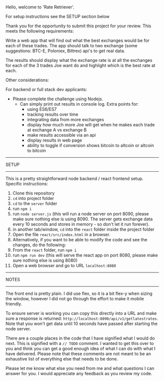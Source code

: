 Hello, welcome to 'Rate Retriever'.

For setup instructions see the SETUP section below

Thank you for the opportunity to submit this project for your review. This meets the following requirements:

Write a web app that will find out what the best exchanges would be for each of these trades. The app should talk to two exchange (some suggestions: BTC-E, Poloniex, Bittrex) api's to get real data.

The results should display what the exchange rate is at all the exchanges for each of the 3 trades Joe want do and highlight which is the best rate at each.

Other considerations:

For backend or full stack dev applicants:
- Please complete the challenge using Nodejs.
    - Can simply print out results in console log.
    Extra points for:
        - using ES6/ES7
        - tracking results over time
        - integrating data from more exchanges
        - display how much more Joe will get when he makes each trade at exchange A vs exchange B
        - make results accessible via an api
        - display results in web page
        - ability to toggle if conversion shows bitcoin to altcoin or altcoin to bitcoin

***************
SETUP
***************

This is a pretty straightforward node backend / react frontend setup. Specific instructions:
1. Clone this repository
2. `cd` into project folder
3. `cd` to the `server` folder
4. run `npm i`
5. run `node server.js` (this will run a node server on port 8090, please make sure nothing else is using 8090. The server gets exchange data every 10 seconds and stores in memory - so don't let it run forever).
6. in another tab/window, `cd` into the `react` folder inside the project folder
7. Open the file `react/src/index.html` in a browser.
8. Alternatively, if you want to be able to modify the code and see the changes, do the following:
9. From the `react` folder, run `npm i`
10. run `npm run dev` (this will serve the react app on port 8080, please make sure nothing else is using 8080)
11. Open a web browser and go to URL `localhost:8080`

***************
NOTES
***************

The front end is pretty plain. I did use flex, so it is a bit flex-y when sizing the window, however I did not go through the effort to make it mobile friendly.

To ensure server is working you can copy this directly into a URL and make sure a response is returned: `http://localhost:8090/api/v1/getlatestrates`. Note that you won't get data until 10 seconds have passed after starting the node server.

There are a couple places in the code that I have signified what I would do next. This is signified with a `// TODO` comment. I wanted to get this over to you and think you can get a good enough idea of what I can do with what I have delivered.  Please note that these comments are not meant to be an exhaustive list of everything else that needs to be done.

Please let me know what else you need from me and what questions I can answer for you. I would appreciate any feedback as you review my code.
